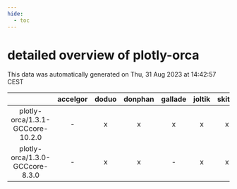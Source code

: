 ```yaml
---
hide:
  - toc
---
```


detailed overview of plotly-orca
================================


This data was automatically generated on Thu, 31 Aug 2023 at 14:42:57 CEST  

| |accelgor|doduo|donphan|gallade|joltik|skitty|swalot|victini|
| :---: | :---: | :---: | :---: | :---: | :---: | :---: | :---: | :---: |
|plotly-orca/1.3.1-GCCcore-10.2.0|-|x|x|x|x|x|x|x|
|plotly-orca/1.3.0-GCCcore-8.3.0|-|x|x|-|x|x|-|x|
